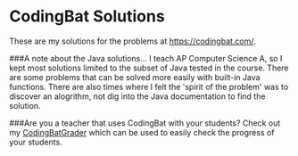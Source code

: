 # CodingBat Solutions
These are my solutions for the problems at https://codingbat.com/.

###A note about the Java solutions...
I teach AP Computer Science A, so I kept most solutions limited to the subset of Java tested in the course. There are some problems that can be solved more easily with built-in Java functions. There are also times where I felt the 'spirit of the problem' was to discover an alogrithm, not dig into the Java documentation to find the solution.

###Are you a teacher that uses CodingBat with your students? 
Check out my [CodingBatGrader](https://joncoop.github.io/codingbat-grader/) which can be used to easily check the progress of your students.
